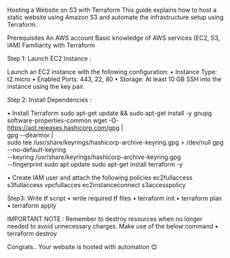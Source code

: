 Hosting a Website on S3 with Terraform
This guide explains how to host a static website using Amazon S3 and automate the infrastructure setup using Terraform.

Prerequisites
An AWS account
Basic knowledge of AWS services (EC2, S3, IAM)
Familiarity with Terraform

Step 1: Launch EC2 Instance :

Launch an EC2 instance with the following configuration:
• Instance Type: t2.micro
• Enabled Ports: 443, 22, 80 
• Storage: At least 10 GB 
SSH into the instance using the key pair.

Step 2: Install Dependencies : 

• Install Terraform 
sudo apt-get update && sudo apt-get install -y gnupg software-properties-common
wget -O- https://apt.releases.hashicorp.com/gpg | \
gpg --dearmor | \
sudo tee /usr/share/keyrings/hashicorp-archive-keyring.gpg > /dev/null
gpg --no-default-keyring \
--keyring /usr/share/keyrings/hashicorp-archive-keyring.gpg \
--fingerprint
sudo apt update
sudo apt-get install terraform -y

• Create IAM user and attach the following policies 
ec2fullaccess
s3fullaccess
vpcfullacces
ec2instanceconnect
s3accesspolicy

Step3: Write tf script
• write required tf files
• terraform init
• terraform plan
• terraform apply

IMPORTANT NOTE : Remember to destroy resources when no longer needed to avoid unnecessary charges. Make use of the below command
• terraform destroy

Congrats.. Your website is hosted with automation 😊


